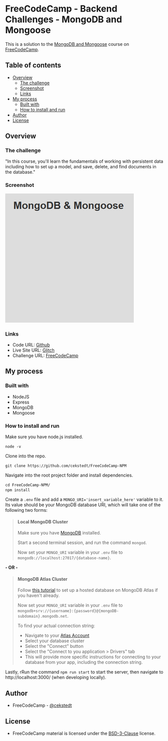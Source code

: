 # FreeCodeCamp - Backend Challenges - MongoDB and Mongoose

This is a solution to the [MongoDB and Mongoose](https://www.freecodecamp.org/learn/back-end-development-and-apis/mongodb-and-mongoose/) course on [FreeCodeCamp](https://www.freecodecamp.org/).

## Table of contents

- [Overview](#overview)
  - [The challenge](#the-challenge)
  - [Screenshot](#screenshot)
  - [Links](#links)
- [My process](#my-process)
  - [Built with](#built-with)
  - [How to install and run](#how-to-install-and-run)
- [Author](#author)
- [License](#license)

## Overview

### The challenge

"In this course, you'll learn the fundamentals of working with persistent data including how to set up a model, and save, delete, and find documents in the database."

### Screenshot

![Screenshot](./thumbnail.png)

### Links

- Code URL: [Github](https://github.com/cekstedt/FreeCodeCamp-MongoDB)
- Live Site URL: [Glitch](https://enchanting-loud-munchkin.glitch.me/)
- Challenge URL: [FreeCodeCamp](https://www.freecodecamp.org/learn/back-end-development-and-apis/mongodb-and-mongoose/)

## My process

### Built with

- NodeJS
- Express
- MongoDB
- Mongoose

### How to install and run

Make sure you have node.js installed.
```
node -v
```

Clone into the repo.
```
git clone https://github.com/cekstedt/FreeCodeCamp-NPM
```

Navigate into the root project folder and install dependencies.
```
cd FreeCodeCamp-NPM/
npm install
```

Create a `.env` file and add a `MONGO_URI='insert_variable_here'` variable to it. Its value should be your MongoDB database URI, which will take one of the following two forms:

> #### Local MongoDB Cluster
>
> Make sure you have [MongoDB](https://www.mongodb.com/docs/manual/installation/) installed.
> 
> Start a second terminal session, and run the command `mongod`.
> 
> Now set your `MONGO_URI` variable in your `.env` file to `mongodb://localhost:27017/{database-name}`.

**- OR -**

> #### MongoDB Atlas Cluster
> 
> Follow [this tutorial](https://www.freecodecamp.org/news/get-started-with-mongodb-atlas/) to set up a hosted database on MongoDB Atlas if you haven't already.
> 
> Now set your `MONGO_URI` variable in your `.env` file to `mongodb+srv://{username}:{password}@{mongoDB-subdomain}.mongodb.net`.
> 
> To find your actual connection string:
> - Navigate to your [Atlas Account](www.mongodb.com)
> - Select your database cluster
> - Select the "Connect" button
> - Select the "Connect to you application > Drivers" tab
> - This will provide more specific instructions for connecting to your database from your app, including the connection string.

Lastly, rRun the command `npm run start` to start the server, then navigate to http://localhost:3000/ (when developing locally).

## Author

- FreeCodeCamp - [@cekstedt](https://www.freecodecamp.org/cekstedt)

## License

- FreeCodeCamp material is licensed under the [BSD-3-Clause](https://github.com/freeCodeCamp/freeCodeCamp/blob/main/LICENSE.md) license.

